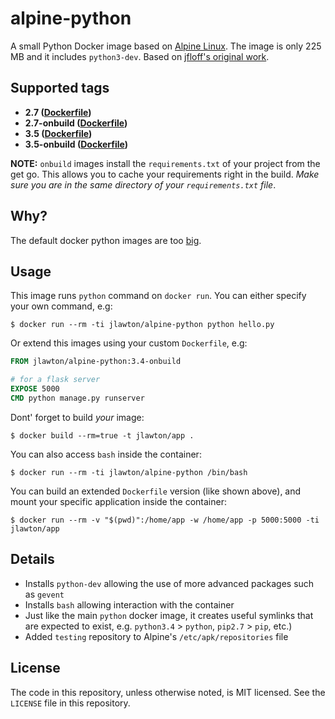 # alpine-python

[hub]: https://hub.docker.com/r/jlawton/dockerfiles/alpine-python/

A small Python Docker image based on [Alpine Linux](http://alpinelinux.org/). The image is only 225 MB and it includes `python3-dev`. Based on [jfloff's original work](https://github.com/jfloff/alpine-python).

## Supported tags
* **2.7 ([Dockerfile](https://github.com/jlawton/alpine-python/blob/master/2.7/Dockerfile))**
* **2.7-onbuild ([Dockerfile](https://github.com/jlawton/alpine-python/blob/master/2.7/onbuild/Dockerfile))**
* **3.5 ([Dockerfile](https://github.com/jlawton/alpine-python/blob/master/3.5/Dockerfile))**
* **3.5-onbuild ([Dockerfile](https://github.com/jlawton/alpine-python/blob/master/3.5/onbuild/Dockerfile))**

**NOTE:** `onbuild` images install the `requirements.txt` of your project from the get go. This allows you to cache your requirements right in the build. _Make sure you are in the same directory of your `requirements.txt` file_.

## Why?
The default docker python images are too [big](https://github.com/docker-library/python/issues/45).

## Usage
This image runs `python` command on `docker run`. You can either specify your own command, e.g:
```shell
$ docker run --rm -ti jlawton/alpine-python python hello.py
```

Or extend this images using your custom `Dockerfile`, e.g:
```dockerfile
FROM jlawton/alpine-python:3.4-onbuild

# for a flask server
EXPOSE 5000
CMD python manage.py runserver
```

Dont' forget to build _your_ image:
```shell
$ docker build --rm=true -t jlawton/app .
```

You can also access `bash` inside the container:
```shell
$ docker run --rm -ti jlawton/alpine-python /bin/bash
```

You can build an extended `Dockerfile` version (like shown above), and mount your specific application inside the container:
```shell
$ docker run --rm -v "$(pwd)":/home/app -w /home/app -p 5000:5000 -ti jlawton/app
```

## Details
* Installs `python-dev` allowing the use of more advanced packages such as `gevent`
* Installs `bash` allowing interaction with the container
* Just like the main `python` docker image, it creates useful symlinks that are expected to exist, e.g. `python3.4` > `python`, `pip2.7` > `pip`, etc.)
* Added `testing` repository to Alpine's `/etc/apk/repositories` file


## License
The code in this repository, unless otherwise noted, is MIT licensed. See the `LICENSE` file in this repository.
